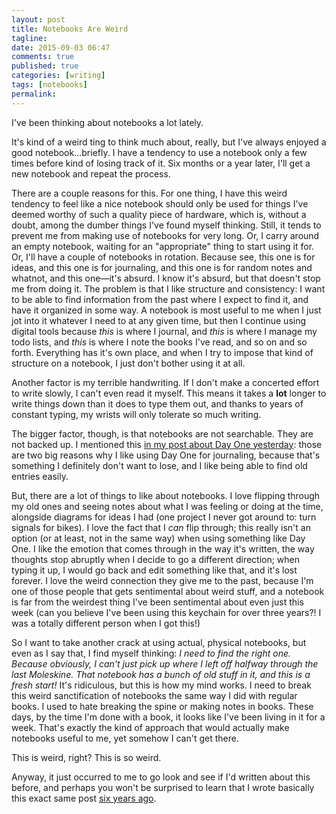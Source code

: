 ```yaml
---
layout: post
title: Notebooks Are Weird
tagline:
date: 2015-09-03 06:47
comments: true
published: true
categories: [writing]
tags: [notebooks]
permalink:
---
```


I've been thinking about notebooks a lot lately.

It's kind of a weird ting to think much about, really, but I've always enjoyed a good notebook…briefly. I have a tendency to use a notebook only a few times before kind of losing track of it. Six months or a year later, I'll get a new notebook and repeat the process.

There are a couple reasons for this. For one thing, I have this weird tendency to feel like a nice notebook should only be used for things I've deemed worthy of such a quality piece of hardware, which is, without a doubt, among the dumber things I've found myself thinking. Still, it tends to prevent me from making use of notebooks for very long. Or, I carry around an empty notebook, waiting for an "appropriate" thing to start using it for. Or, I'll have a couple of notebooks in rotation. Because see, this one is for ideas, and this one is for journaling, and this one is for random notes and whatnot, and this one—it's absurd. I know it's absurd, but that doesn't stop me from doing it. The problem is that I like structure and consistency: I want to be able to find information from the past where I expect to find it, and have it organized in some way. A notebook is most useful to me when I just jot into it whatever I need to at any given time, but then I continue using digital tools because *this* is where I journal, and *this* is where I manage my todo lists, and *this* is where I note the books I've read, and so on and so forth. Everything has it's own place, and when I try to impose that kind of structure on a notebook, I just don't bother using it at all.

Another factor is my terrible handwriting. If I don't make a concerted effort to write slowly, I can't even read it myself. This means it takes a **lot** longer to write things down than it does to type them out, and thanks to years of constant typing, my wrists will only tolerate so much writing.

The bigger factor, though, is that notebooks are not searchable. They are not backed up. I mentioned this [in my post about Day One yesterday](/2015/09/how-i-use-day-one/): those are two big reasons why I like using Day One for journaling, because that's something I definitely don't want to lose, and I like being able to find old entries easily.

But, there are a lot of things to like about notebooks. I love flipping through my old ones and seeing notes about what I was feeling or doing at the time, alongside diagrams for ideas I had (one project I never got around to: turn signals for bikes). I love the fact that I *can* flip through; this really isn't an option (or at least, not in the same way) when using something like Day One. I like the emotion that comes through in the way it's written, the way thoughts stop abruptly when I decide to go a different direction; when typing it up, I would go back and edit something like that, and it's lost forever. I love the weird connection they give me to the past, because I'm one of those people that gets sentimental about weird stuff, and a notebook is far from the weirdest thing I've been sentimental about even just this week (can you believe I've been using this keychain for over three years?! I was a totally different person when I got this!)

So I want to take another crack at using actual, physical notebooks, but even as I say that, I find myself thinking: *I need to find the right one. Because obviously, I can't just pick up where I left off halfway through the last Moleskine. That notebook has a bunch of old stuff in it, and this is a fresh start!* It's ridiculous, but this is how my mind works. I need to break this weird sanctification of notebooks the same way I did with regular books. I used to hate breaking the spine or making notes in books. These days, by the time I'm done with a book, it looks like I've been living in it for a week. That's exactly the kind of approach that would actually make notebooks useful to me, yet somehow I can't get there.

This is weird, right? This is so weird.

Anyway, it just occurred to me to go look and see if I'd written about this before, and perhaps you won't be surprised to learn that I wrote basically this exact same post [six years ago](/2009/09/notebooks/).
